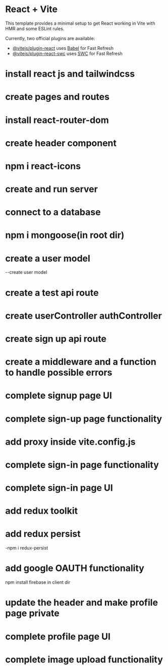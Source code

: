 # React + Vite

This template provides a minimal setup to get React working in Vite with HMR and some ESLint rules.

Currently, two official plugins are available:

- [@vitejs/plugin-react](https://github.com/vitejs/vite-plugin-react/blob/main/packages/plugin-react/README.md) uses [Babel](https://babeljs.io/) for Fast Refresh
- [@vitejs/plugin-react-swc](https://github.com/vitejs/vite-plugin-react-swc) uses [SWC](https://swc.rs/) for Fast Refresh



# install react js and tailwindcss
# create pages and routes
# install react-router-dom
# create header component
# npm i react-icons
# create and run server
# connect to a database
# npm i mongoose(in root dir)
# create a user model
 --create user model
# create a test api route
# create userController authController
# create sign up api route
# create a middleware and a function to handle possible errors
# complete signup page UI
# complete sign-up page functionality
# add proxy inside vite.config.js
# complete sign-in page functionality
# complete sign-in page UI
# add redux toolkit
# add redux persist 
-npm i redux-persist
# add google OAUTH functionality
npm install firebase in client dir
# update the header and make profile page private
# complete profile page UI
# complete image upload functionality






